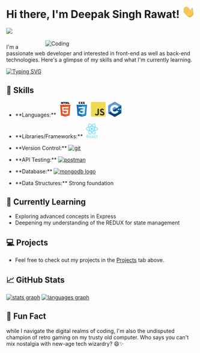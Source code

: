# Hi there, I'm Deepak Singh Rawat! <img src="https://raw.githubusercontent.com/ABSphreak/ABSphreak/master/gifs/Hi.gif" width="35" />
<a href="#"><img src="https://komarev.com/ghpvc/?username=DeepakSRawat&label=VIEWS&base=200"/></a>
<!--<img align="right" height="200" src="https://media1.tenor.com/m/gyNDu8UeHA8AAAAd/looking-for-a-job-job.gif"  />-->
<img align="right" alt="Coding" width="400" src="https://i.pinimg.com/originals/54/e3/7d/54e37d8074ebcde1d96c77d7b2a7f310.gif">

###

<p>I'm a passionate web developer and interested in front-end as well as back-end technologies. Here's a glimpse of my skills and what I'm currently learning.</p>

<a href="#"><img src="https://readme-typing-svg.demolab.com?font=roboto&duration=2500&pause=1000&color=FFFFFF&random=false&width=450&lines=Starting+my+day+with+blank+screen.;Starting+my+day+with+a+positive+mindset.;Starting+my+day+with+a+breakfast.;Starting+my+journey+with+simple+projects." alt="Typing SVG" /></a>

## 🚀 Skills
- <p align="left" justify="center" background="red">**Languages:** <a href="#"><img src="https://raw.githubusercontent.com/devicons/devicon/master/icons/html5/html5-original-wordmark.svg" alt="html5" width="40" height="40"/></a> <a href="#"><img src="https://raw.githubusercontent.com/devicons/devicon/master/icons/css3/css3-original-wordmark.svg" alt="css3" width="40" height="40"/></a> <a href="#"><img src="https://raw.githubusercontent.com/devicons/devicon/master/icons/javascript/javascript-original.svg" alt="javascript" width="40" height="40"/></a> <a href="#"><img src="https://raw.githubusercontent.com/devicons/devicon/master/icons/cplusplus/cplusplus-original.svg" alt="cplusplus" width="40" height="40"/></a></p>
- <p>**Libraries/Frameworks:** <a href="#"> <img src="https://raw.githubusercontent.com/devicons/devicon/master/icons/react/react-original-wordmark.svg" alt="react" width="40" height="40"/> </a></p>
- <p>**Version Control:** <a href="#"> <img src="https://www.vectorlogo.zone/logos/git-scm/git-scm-icon.svg" alt="git" width="40" height="40"/> </a></p>
- <p>**API Testing:** <a href="#"> <img src="https://www.vectorlogo.zone/logos/getpostman/getpostman-icon.svg" alt="postman" width="40" height="40"/> </a></p>
- <p>**Database:** <a href="#" style> <img src="https://cdn.jsdelivr.net/gh/devicons/devicon/icons/mongodb/mongodb-original.svg" height="40" alt="mongodb logo"  /> </a></p>
- <p>**Data Structures:** Strong foundation</p>

## 🌱 Currently Learning
- Exploring advanced concepts in Express
- Deepening my understanding of the REDUX for state management

## 💻 Projects
- Feel free to check out my projects in the [Projects](https://github.com/DeepakSRawat?tab=repositories) tab above.

## 📈 GitHub Stats
<div align="left">
  <a href="#"><img src="https://github-readme-stats.vercel.app/api?username=deepakSrawat&hide_title=false&hide_rank=false&show_icons=true&include_all_commits=true&count_private=true&disable_animations=false&theme=dracula&locale=en&hide_border=false&order=1" height="150" alt="stats graph"  /></a>
  <a href="#"><img src="https://github-readme-stats.vercel.app/api/top-langs?username=deepakSrawat&locale=en&hide_title=false&layout=compact&card_width=320&langs_count=5&theme=dracula&hide_border=false&order=2" height="150" alt="languages graph"  /></a>
</div>

###

## 🎉 Fun Fact
while I navigate the digital realms of coding, I'm also the undisputed champion of retro gaming on my trusty old computer. Who says you can't mix nostalgia with new-age tech wizardry? 😄✨

